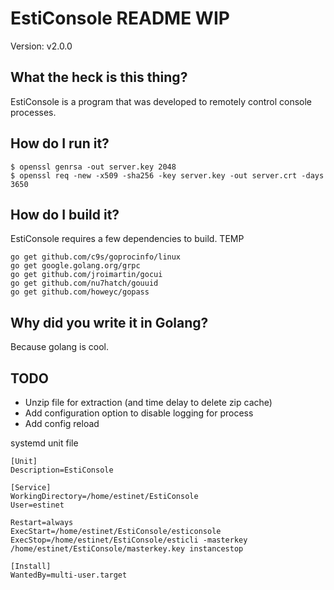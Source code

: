 # EstiConsole README WIP
Version: v2.0.0

## What the heck is this thing?
EstiConsole is a program that was developed to remotely control console processes.

## How do I run it?

~~~~
$ openssl genrsa -out server.key 2048
$ openssl req -new -x509 -sha256 -key server.key -out server.crt -days 3650
~~~~

## How do I build it?
EstiConsole requires a few dependencies to build.
TEMP
~~~~
go get github.com/c9s/goprocinfo/linux
go get google.golang.org/grpc
go get github.com/jroimartin/gocui
go get github.com/nu7hatch/gouuid
go get github.com/howeyc/gopass
~~~~

## Why did you write it in Golang?
Because golang is cool.

## TODO
* Unzip file for extraction (and time delay to delete zip cache)
* Add configuration option to disable logging for process
* Add config reload

systemd unit file
~~~~
[Unit]
Description=EstiConsole

[Service]
WorkingDirectory=/home/estinet/EstiConsole
User=estinet

Restart=always
ExecStart=/home/estinet/EstiConsole/esticonsole
ExecStop=/home/estinet/EstiConsole/esticli -masterkey /home/estinet/EstiConsole/masterkey.key instancestop

[Install]
WantedBy=multi-user.target
~~~~
